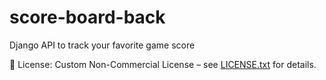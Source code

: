 # score-board-back
Django API to track your favorite game score

📄 License: Custom Non-Commercial License – see [LICENSE.txt](./LICENSE.txt) for details.

